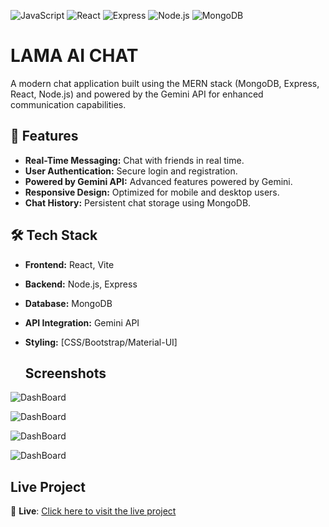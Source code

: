![JavaScript](https://img.shields.io/badge/language-JavaScript-F7DF1E)
![React](https://img.shields.io/badge/framework-React-61DAFB)
![Express](https://img.shields.io/badge/Framework-Express-000000?logo=express&logoColor=white)
![Node.js](https://img.shields.io/badge/Runtime-Node.js-8CC84B?logo=node.js&logoColor=white)
![MongoDB](https://img.shields.io/badge/Database-MongoDB-009688)

# LAMA AI CHAT
A modern chat application built using the MERN stack (MongoDB, Express, React, Node.js) and powered by the Gemini API for enhanced communication capabilities.



## 🚀 Features

- **Real-Time Messaging:** Chat with friends in real time.
- **User Authentication:** Secure login and registration.
- **Powered by Gemini API:** Advanced features powered by Gemini.
- **Responsive Design:** Optimized for mobile and desktop users.
- **Chat History:** Persistent chat storage using MongoDB.

  
## 🛠️ Tech Stack

- **Frontend:** React, Vite
- **Backend:** Node.js, Express
- **Database:** MongoDB
- **API Integration:** Gemini API
- **Styling:** [CSS/Bootstrap/Material-UI]

  ## Screenshots

![DashBoard](https://i.imgur.com/LgcJuqz.png)

![DashBoard](https://i.imgur.com/MljQSEj.png)

![DashBoard](https://i.imgur.com/nl28tiT.png)

![DashBoard](https://i.imgur.com/XqRFAlf.png)
## Live Project

🚀 **Live**: [Click here to visit the live project](https://ai-chat-frontend-hm0u.onrender.com)

